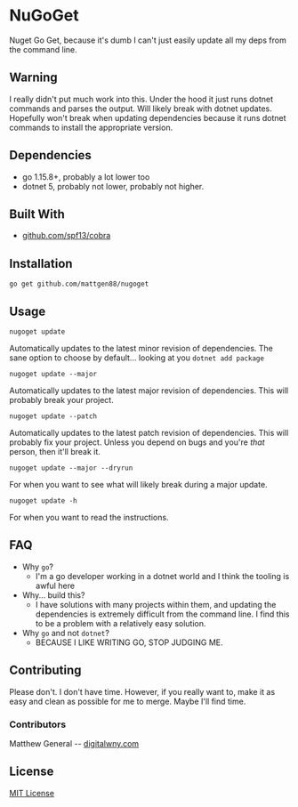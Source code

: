 # NuGoGet

Nuget Go Get, because it's dumb I can't just easily update all my deps from the
command line.

## Warning
I really didn't put much work into this. Under the hood it just runs dotnet
commands and parses the output. Will likely break with dotnet updates. Hopefully
won't break when updating dependencies because it runs dotnet commands to
install the appropriate version.

## Dependencies
- go 1.15.8+, probably a lot lower too
- dotnet 5, probably not lower, probably not higher.

## Built With
- [github.com/spf13/cobra](https://github.com/spf13/cobra)

## Installation
`go get github.com/mattgen88/nugoget`


## Usage
`nugoget update`

Automatically updates to the latest minor revision of dependencies. The sane
option to choose by default... looking at you `dotnet add package`


`nugoget update --major`

Automatically updates to the latest major revision of dependencies.
This will probably break your project.

`nugoget update --patch`

Automatically updates to the latest patch revision of dependencies.
This will probably fix your project. Unless you depend on bugs and you're _that_
person, then it'll break it.


`nugoget update --major --dryrun`

For when you want to see what will likely break during a major update.


`nugoget update -h`

For when you want to read the instructions.

## FAQ
- Why `go`?
  - I'm a go developer working in a dotnet world and I think the tooling is
    awful here
- Why... build this?
  - I have solutions with many projects within them, and updating the
    dependencies is extremely difficult from the command line. I find this to
    be a problem with a relatively easy solution.
- Why `go` and not `dotnet`?
  - BECAUSE I LIKE WRITING GO, STOP JUDGING ME.

## Contributing
Please don't. I don't have time. However, if you really want to, make it as easy
and clean as possible for me to merge. Maybe I'll find time.

### Contributors
Matthew General -- [digitalwny.com](https://digitalwny.com)

## License
[MIT License](./LICENSE)

